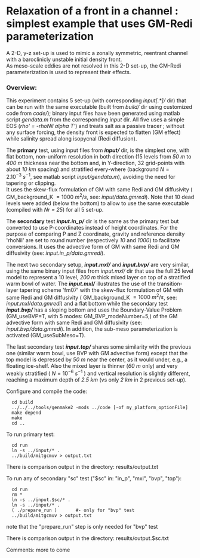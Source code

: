 Relaxation of a front in a channel : simplest example that uses GM-Redi parameterization
================================================================================

A 2-D, y-z set-up is used to mimic a zonally symmetric, reentrant channel with a baroclinicly unstable initial density front.<br>
As meso-scale eddies are not resolved in this 2-D set-up, the GM-Redi parameterization is used to represent their effects.

### Overview:
This experiment contains 5 set-up (with corresponding *input[.\*]/* dir) that can be run with
the same executable (built from *build/* dir using customized code from *code/*);
binary input files have been generated using matlab script *gendata.m*
from the corresponding *input* dir.
All five uses a simple EOS (*rho' = -rhoNil alpha T'*) and treats salt as a passive tracer ;
without any surface forcing, the density front is expected to flatten (GM effect)
while salinity spread along isopycnal (Redi diffusion).

The **primary** test, using input files from ***input/*** dir, is the simplest one, with flat bottom,
non-uniform resolution in both direction (15 levels from *50 m* to *400 m* thickness
near the bottom and, in Y-direction, 32 grid-points with about *10 km* spacing)
and stratified every-where (background $N = 2.10^{-3} ~s^{-1}$, see matlab script *input/gendata.m*),
avoiding the need for tapering or clipping.<br>
It uses the skew-flux formulation of GM with same Redi and GM diffusivity
( GM_background_K $= 1000 ~m^2/s$, see: *input/data.gmredi*).
Note that 10 dead levels were added (below the bottom) to allow to use the same
executable (compiled with *Nr = 25*) for all 5 set-up.

The **secondary** test ***input.in_p/*** dir is the same as the
primary test but converted to use P-coordinates instead of height coordinates.
For the purpose of comparing P and Z coordinate, gravity and reference density
'rhoNil' are set to round number (respectively *10* and *1000*) to facilitate conversions.
It uses the advective form of GM with same Redi and GM diffusivity
(see: *input.in_p/data.gmredi*).

The next two secondary setup, ***input.mxl/*** and ***input.bvp/*** are very similar,
using the same binary input files from *input.mxl/* dir that use the full
25 level model to represent a 10 level, *200 m* thick mixed layer on top of a stratified warm bowl of water.
The ***input.mxl/*** illustrates the use of the transition-layer tapering scheme 'fm07'
with the skew-flux formulation of GM with same Redi and GM diffusivity
( GM_background_K $= 1000 ~m^2/s$, see: *input.mxl/data.gmredi*) and a flat bottom
while the secondary test ***input.bvp/*** has a sloping bottom and uses the
Boundary-Value Problem (GM_useBVP=T, with 5 modes: GM_BVP_modeNumber=5,)
of the GM advective form with same Redi and GM diffusivity (see: *input.bvp/data.gmredi*).
In addition, the sub-meso parameterization is activated (GM_useSubMeso=T).

The last secondary test ***input.top/*** shares some similarity with the previous one
(similar warm bowl, use BVP with GM advective form) except that the top model is depressed by
*50 m* near the center, as it would under, e.g., a floating ice-shelf.
Also the mixed layer is thinner (*60 m* only) and very weakly stratified ( $N = 10^{-6} ~s^{-1}$ )
and vertical resolution is slightly different, reaching a maximum depth of *2.5 km*
(vs only *2 km* in 2 previous set-up).

Configure and compile the code:
```
  cd build
  ../../../tools/genmake2 -mods ../code [-of my_platform_optionFile]
  make depend
  make
  cd ..
```

To run primary test:
```
  cd run
  ln -s ../input/* .
  ../build/mitgcmuv > output.txt
```

There is comparison output in the directory:
  results/output.txt

To run any of secondary "sc" test ("$sc" in: "in_p", "mxl", "bvp", "top"):
```
  cd run
  rm *
  ln -s ../input.$sc/* .
  ln -s ../input/* .
  ( ./prepare_run )       #- only for "bvp" test
  ../build/mitgcmuv > output.txt
```
note that the "prepare_run" step is only needed for "bvp" test

There is comparison output in the directory:
  results/output.$sc.txt

Comments:
  more to come

